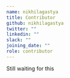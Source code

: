 ```yaml
---
name: nikhilagastya
title: Contributor
github: nikhilagastya
twitter: ""
linkedin: ""
slack: ""
joining_date: ""
role: contributor
---
```


Still waiting for this
